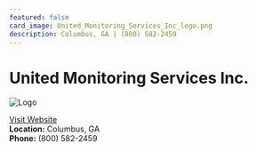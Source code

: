 ```yaml
---
featured: false
card_image: United_Monitoring_Services_Inc_logo.png
description: Columbus, GA | (800) 582-2459
---
```


# United Monitoring Services Inc.
<img src="United_Monitoring_Services_Inc_logo.png" alt="Logo" style="max-width: 200px; height: auto;">

<a href="https://www.ums247.com">Visit Website</a>  
**Location:** Columbus, GA  
**Phone:** (800) 582-2459
